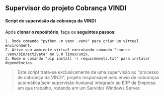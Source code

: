 ## Supervisor do projeto Cobrança VINDI

#### Script de supervisão da cobrança da VINDI

Após **clonar o repositório**, faça os **seguintes passos**:

```
1. Rode comando "python -m venv .venv" para criar um virtual environment.
2. Ative seu ambiente virtual executando comando "source .venv/bin/activate" no S.O linux/unix.
3. Rode o comando "pip install -r requirements.txt" para instalar dependências.

```
> Este script trata-se exclusivamente de uma supervisão ao "processo de cobrança da VINDI", projeto responsável pelo envio de cobranças automática(sem supervisão humana) integrado ao ERP da Empresa em que trabalho, rodando em um Servidor Windows Server.
  
     